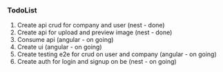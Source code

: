 ### TodoList
1. Create api crud for company and user (nest - done)
2. Create api for upload and preview image (nest - done)
3. Consume api (angular - on going)
4. Create ui (angular - on going)
5. Create testing e2e for crud on user and company (angular - on going)
6. Create auth for login and signup on be (nest - on going)
